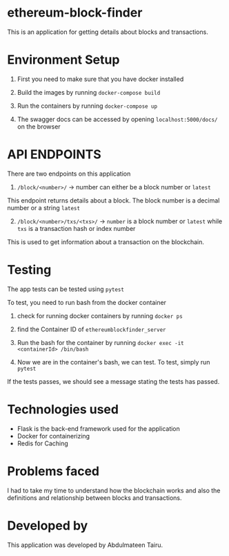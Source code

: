 # ethereum-block-finder

This is an application for getting details about blocks and transactions.

# Environment Setup

1. First you need to make sure that you have docker installed

2. Build the images by running `docker-compose build`

3. Run the containers by running `docker-compose up`

4. The swagger docs can be accessed by opening `localhost:5000/docs/` on the browser

# API ENDPOINTS

There are two endpoints on this application

1. `/block/<number>/` -> number can either be a block number or `latest`

This endpoint returns details about a block. The block number is a decimal number or a string `latest`


2. `/block/<number>/txs/<txs>/` -> `number` is a block number or `latest` while `txs` is a transaction hash or index number

This is used to get information about a transaction on the blockchain.


# Testing

The app tests can be tested using `pytest`

To test,  you need to run bash from the docker container

1. check for running docker containers by running `docker ps`

2. find the Container ID of `ethereumblockfinder_server`

3. Run the bash for the container by running `docker exec -it <containerId> /bin/bash`

4. Now we are in the container's bash, we can test. To test, simply run `pytest`

If the tests passes, we should see a message stating the tests has passed.


# Technologies used

- Flask is the back-end framework used for the application
- Docker for containerizing
- Redis for Caching

# Problems faced

I had to take my time to understand how the blockchain works and also the definitions and relationship between blocks
and transactions.

# Developed by

This application was developed by Abdulmateen Tairu. 
 
